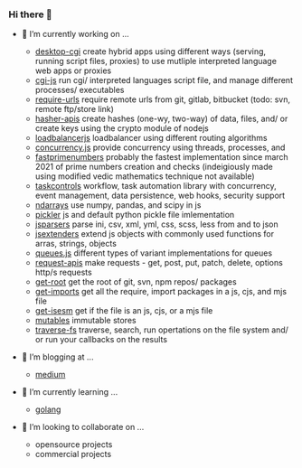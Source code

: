 ### Hi there 👋

- 🔭 I’m currently working on ...
    - [desktop-cgi](https://github.com/desktop-cgi/desktop-cgi) create hybrid apps using different ways (serving, running script files, proxies) to use mutliple interpreted language web apps or proxies
    - [cgi-js](https://github.com/cgi-js/cgi-js) run cgi/ interpreted languages script file, and manage different processes/ executables
    - [require-urls](https://github.com/ganeshkbhat/require-urls) require remote urls from git, gitlab, bitbucket (todo: svn, remote ftp/store link)
    - [hasher-apis](https://github.com/ganeshkbhat/apis-hasher) create hashes (one-wy, two-way) of data, files, and/ or create keys using the crypto module of nodejs
    - [loadbalancerjs](https://github.com/ganeshkbhat/loadbalancer) loadbalancer using different routing algorithms
    - [concurrency.js](https://github.com/ganeshkbhat/concurrency) provide concurrency using threads, processes, and 
    - [fastprimenumbers](https://github.com/ganeshkbhat/fastprimenumbers) probably the fastest implementation since march 2021 of prime numbers creation and checks (indeigiously made using modified vedic mathematics technique not available)
    - [taskcontrols](https://github.com/taskcontrols/py-taskcontrol) workflow, task automation library with concurrency, event management, data persistence, web hooks, security support
    - [ndarrays](https://github.com/ganeshkbhat/numericalarrays) use numpy, pandas, and scipy in js
    - [pickler](https://github.com/ganeshkbhat/pickler) js and default python pickle file imlementation 
    - [jsparsers](https://github.com/ganeshkbhat/convertors) parse ini, csv, xml, yml, css, scss, less from and to json
    - [jsextenders](https://github.com/ganeshkbhat/jsextenders) extend js objects with commonly used functions for arras, strings, objects
    - [queues.js](https://github.com/ganeshkbhat/queues.js) different types of variant implementations for queues
    - [request-apis](https://github.com/ganeshkbhat/apis-request) make requests - get, post, put, patch, delete, options http/s requests
    - [get-root](https://github.com/ganeshkbhat/get-root) get the root of git, svn, npm repos/ packages
    - [get-imports](https://github.com/ganeshkbhat/get-imports) get all the require, import packages in a js, cjs, and mjs file
    - [get-isesm](https://github.com/ganeshkbhat/get-isesm) get if the file is an js, cjs, or a mjs file
    - [mutables](https://github.com/ganeshkbhat/store) immutable stores
    - [traverse-fs](https://github.com/traverse-fs/glob-traverse-fs) traverse, search, run opertations on the file system and/ or run your callbacks on the results

- 💬 I’m blogging at ...
    - [medium](https://medium.com/@ganeshsurfs)
 
- 🌱 I’m currently learning ...
    - [golang](https://go.dev/)

- 👯 I’m looking to collaborate on ...
    - opensource projects
    - commercial projects

 <!--
- 📫 How to reach me: ...

- ⚡ Fun fact: ...

- 
-->
<!--
**ganeshkbhat/ganeshkbhat** is a ✨ _special_ ✨ repository because its `README.md` (this file) appears on your GitHub profile.

Here are some ideas to get you started:

- 🔭 I’m currently working on ...
- 🌱 I’m currently learning ...
- 👯 I’m looking to collaborate on ...
- 🤔 I’m looking for help with ...
- 💬 Ask me about ...
- 📫 How to reach me: ...
- 😄 Pronouns: ...
- ⚡ Fun fact: ...
-->
